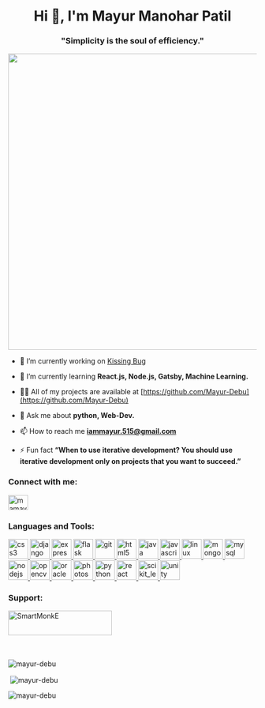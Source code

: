 <h1 align="center">Hi 👋, I'm Mayur Manohar Patil</h1>
<h3 align="center">"Simplicity is the soul of efficiency."</h3>

<p align="center">
<img src="https://gph.is/g/aK7bk5e" width="800" height="600"/>
</p>

- 🔭 I’m currently working on [Kissing Bug](https://github.com/Mayur-Debu/Kissing-Bug)

- 🌱 I’m currently learning **React.js, Node.js, Gatsby, Machine Learning.**

- 👨‍💻 All of my projects are available at [https://github.com/Mayur-Debu](https://github.com/Mayur-Debu)

- 💬 Ask me about **python, Web-Dev.**

- 📫 How to reach me **iammayur.515@gmail.com**

- ⚡ Fun fact **“When to use iterative development? You should use iterative development only on projects that you want to succeed.”**

<h3 align="left">Connect with me:</h3>
<p align="left">
<a href="https://dev.to/mamayur-debikmskdmkas" target="blank"><img align="center" src="https://cdn.jsdelivr.net/npm/simple-icons@3.0.1/icons/dev-dot-to.svg" alt="mamayur-debikmskdmkas" height="30" width="40" color="white"/></a>
</p>

<h3 align="left">Languages and Tools:</h3>
<p align="left"> <a href="https://www.w3schools.com/css/" target="_blank"> 
<img src="https://devicons.github.io/devicon/devicon.git/icons/css3/css3-original-wordmark.svg" alt="css3" width="40" height="40"/> </a> 
<a href="https://www.djangoproject.com/" target="_blank"> 
<img src="https://devicons.github.io/devicon/devicon.git/icons/django/django-original.svg" alt="django" width="40" height="40"/> </a> 
<a href="https://expressjs.com" target="_blank"> <img src="https://devicons.github.io/devicon/devicon.git/icons/express/express-original-wordmark.svg" alt="express" width="40" height="40"/> </a> <a href="https://flask.palletsprojects.com/" target="_blank"> <img src="https://www.vectorlogo.zone/logos/pocoo_flask/pocoo_flask-icon.svg" alt="flask" width="40" height="40"/> </a> <a href="https://git-scm.com/" target="_blank"> <img src="https://www.vectorlogo.zone/logos/git-scm/git-scm-icon.svg" alt="git" width="40" height="40"/> </a> <a href="https://www.w3.org/html/" target="_blank"> <img src="https://devicons.github.io/devicon/devicon.git/icons/html5/html5-original-wordmark.svg" alt="html5" width="40" height="40"/> </a> <a href="https://www.java.com" target="_blank"> <img src="https://devicons.github.io/devicon/devicon.git/icons/java/java-original-wordmark.svg" alt="java" width="40" height="40"/> </a> <a href="https://developer.mozilla.org/en-US/docs/Web/JavaScript" target="_blank"> <img src="https://devicons.github.io/devicon/devicon.git/icons/javascript/javascript-original.svg" alt="javascript" width="40" height="40"/> </a> <a href="https://www.linux.org/" target="_blank"> <img src="https://devicons.github.io/devicon/devicon.git/icons/linux/linux-original.svg" alt="linux" width="40" height="40"/> </a> <a href="https://www.mongodb.com/" target="_blank"> <img src="https://devicons.github.io/devicon/devicon.git/icons/mongodb/mongodb-original-wordmark.svg" alt="mongodb" width="40" height="40"/> </a> <a href="https://www.mysql.com/" target="_blank"> <img src="https://devicons.github.io/devicon/devicon.git/icons/mysql/mysql-original-wordmark.svg" alt="mysql" width="40" height="40"/> </a> <a href="https://nodejs.org" target="_blank"> <img src="https://devicons.github.io/devicon/devicon.git/icons/nodejs/nodejs-original-wordmark.svg" alt="nodejs" width="40" height="40"/> </a> <a href="https://opencv.org/" target="_blank"> <img src="https://www.vectorlogo.zone/logos/opencv/opencv-icon.svg" alt="opencv" width="40" height="40"/> </a> <a href="https://www.oracle.com/" target="_blank"> <img src="https://devicons.github.io/devicon/devicon.git/icons/oracle/oracle-original.svg" alt="oracle" width="40" height="40"/> </a> <a href="https://www.photoshop.com/en" target="_blank"> <img src="https://devicons.github.io/devicon/devicon.git/icons/photoshop/photoshop-plain.svg" alt="photoshop" width="40" height="40"/> </a> <a href="https://www.python.org" target="_blank"> <img src="https://devicons.github.io/devicon/devicon.git/icons/python/python-original.svg" alt="python" width="40" height="40"/> </a> <a href="https://reactjs.org/" target="_blank"> <img src="https://devicons.github.io/devicon/devicon.git/icons/react/react-original-wordmark.svg" alt="react" width="40" height="40"/> </a> <a href="https://scikit-learn.org/" target="_blank"> <img src="https://upload.wikimedia.org/wikipedia/commons/0/05/Scikit_learn_logo_small.svg" alt="scikit_learn" width="40" height="40"/> </a> <a href="https://unity.com/" target="_blank"> <img src="https://www.vectorlogo.zone/logos/unity3d/unity3d-icon.svg" alt="unity" width="40" height="40"/> </a> </p>

<h3 align="left">Support:</h3>
<p><a href="https://www.buymeacoffee.com/SmartMonkE"> <img align="left" src="https://cdn.buymeacoffee.com/buttons/v2/default-yellow.png" height="50" width="210" alt="SmartMonkE" /></a></p><br><br><br><br><br>

<p><img align="center" src="https://github-readme-stats.vercel.app/api/top-langs?username=mayur-debu&show_icons=true&locale=en&layout=compact" alt="mayur-debu" /></p>

<p>&nbsp;<img align="center" src="https://github-readme-stats.vercel.app/api?username=mayur-debu&show_icons=true&locale=en" alt="mayur-debu" /></p>

<p><img align="center" src="https://github-readme-streak-stats.herokuapp.com/?user=mayur-debu&" alt="mayur-debu" /></p>

